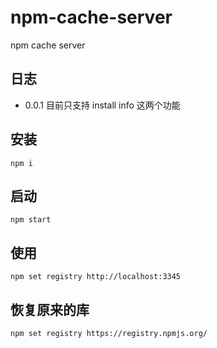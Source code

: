 # npm-cache-server
npm cache server

## 日志
* 0.0.1  目前只支持 install info 这两个功能

## 安装
```shell
npm i
```

## 启动
```shell
npm start 
```

## 使用
```shell
npm set registry http://localhost:3345
```

## 恢复原来的库
```shell
npm set registry https://registry.npmjs.org/
```